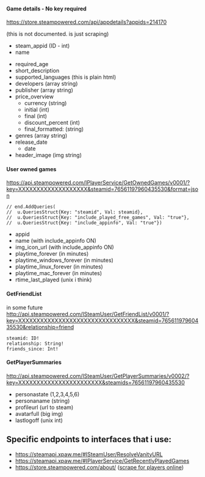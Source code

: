 #### Game details - No key required

https://store.steampowered.com/api/appdetails?appids=214170

(this is not documented. is just scraping)

- steam_appid (ID - int)
- name
<!-- - is_free (boolean) -->
- required_age
- short_description
- supported_languages (this is plain html)
- developers (array string)
- publisher (array string)
- price_overview
  - currency (string)
  - initial (int)
  - final (int)
  - discount_percent (int)
  - final_formatted: (string)
- genres (array string)
- release_date
  - date
- header_image (img string)

#### User owned games

https://api.steampowered.com/IPlayerService/GetOwnedGames/v0001/?key=XXXXXXXXXXXXXXXXXXX&steamid=76561197960435530&format=json

    // end.AddQueries(
    // 	u.QueriesStruct{Key: "steamid", Val: steamid},
    // 	u.QueriesStruct{Key: "include_played_free_games", Val: "true"},
    // 	u.QueriesStruct{Key: "include_appinfo", Val: "true"})

- appid
- name (with include_appinfo ON)
- img_icon_url (with include_appinfo ON)
- playtime_forever (in minutes)
- playtime_windows_forever (in minutes)
- playtime_linux_forever (in minutes)
- playtime_mac_forever (in minutes)
- rtime_last_played (unix i think)

#### GetFriendList

in some future
http://api.steampowered.com/ISteamUser/GetFriendList/v0001/?key=XXXXXXXXXXXXXXXXXXXXXXXXXXXXXXXX&steamid=76561197960435530&relationship=friend

    steamid: ID!
    relationship: String!
    friends_since: Int!

#### GetPlayerSummaries

http://api.steampowered.com/ISteamUser/GetPlayerSummaries/v0002/?key=XXXXXXXXXXXXXXXXXXXXXXX&steamids=76561197960435530

- personastate (1,2,3,4,5,6)
- personaname (string)
- profileurl (url to steam)
- avatarfull (big img)
- lastlogoff (unix int)
<!-- - loccountrycode (country abbreviation) - in some future maybe-->

## Specific endpoints to interfaces that i use:

- https://steamapi.xpaw.me/#ISteamUser/ResolveVanityURL
- https://steamapi.xpaw.me/#IPlayerService/GetRecentlyPlayedGames
- https://store.steampowered.com/about/ ([scrape for players online](https://api.steampowered.com/ISteamChartsService/GetGamesByConcurrentPlayers/v1/))
